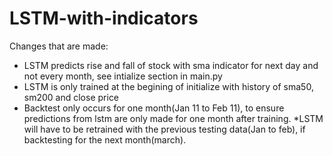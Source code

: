 # LSTM-with-indicators
Changes that are made:
* LSTM predicts rise and fall of stock with sma indicator for next day and not every month, see intialize section in main.py
* LSTM is only trained at the begining of initialize with history of sma50, sm200 and close price 
* Backtest only occurs for one month(Jan 11 to Feb 11), to ensure predictions from lstm are only made for one month after training. 
  *LSTM will have to be retrained with the previous testing data(Jan to feb), if backtesting for the next month(march).   
